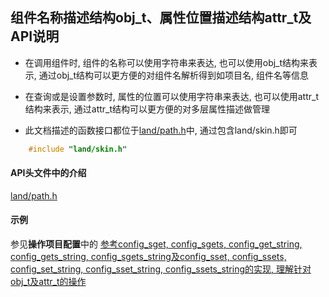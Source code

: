 

## 组件名称描述结构obj_t、属性位置描述结构attr_t及API说明

- 在调用组件时, 组件的名称可以使用字符串来表达, 也可以使用obj_t结构来表示, 通过obj_t结构可以更方便的对组件名解析得到如项目名, 组件名等信息

- 在查询或是设置参数时, 属性的位置可以使用字符串来表达, 也可以使用attr_t结构来表示, 通过attr_t结构可以更方便的对多层属性描述做管理

- 此文档描述的函数接口都位于[land/path.h](./include/land/path.h)中, 通过包含land/skin.h即可
```c
    #include "land/skin.h"
```


#### API头文件中的介绍

[land/path.h](./include/land/path.h)


#### 示例
参见**操作项目配置**中的 [参考config_sget, config_sgets, config_get_string, config_gets_string, config_sgets_string及config_sset, config_ssets, config_set_string, config_sset_string, config_ssets_string的实现, 理解针对obj_t及attr_t的操作](./project_config.md#%E5%8F%82%E8%80%83config_sget-config_sgets-config_get_string-config_gets_string-config_sgets_string%E5%8F%8Aconfig_sset-config_ssets-config_set_string-config_sset_string-config_ssets_string%E7%9A%84%E5%AE%9E%E7%8E%B0-%E7%90%86%E8%A7%A3%E9%92%88%E5%AF%B9obj_t%E5%8F%8Aattr_t%E7%9A%84%E6%93%8D%E4%BD%9C)

